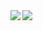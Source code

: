 <a>
<img align="left" src="https://github-readme-stats.vercel.app/api?username=CoGian&count_private=true&show_icons=true&theme=default" />
</a>
<a>
<img align="left" src="https://github-readme-stats.vercel.app/api/top-langs/?username=CoGian&theme=default&hide=html" />
</a>
